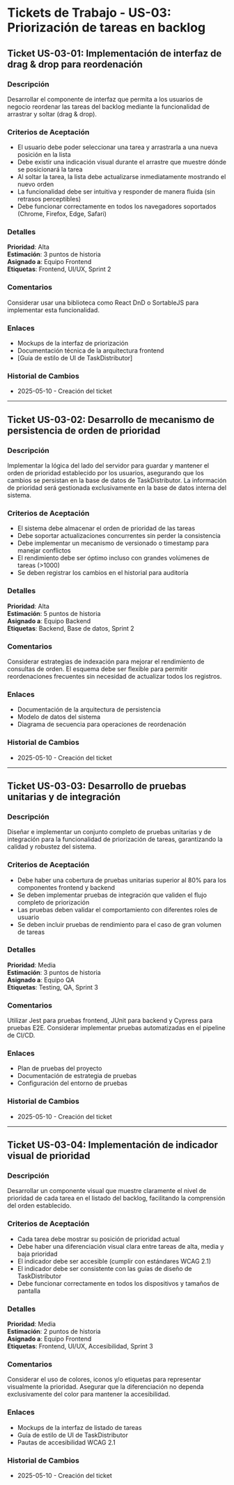 # Tickets de Trabajo - US-03: Priorización de tareas en backlog

## Ticket US-03-01: Implementación de interfaz de drag & drop para reordenación

### Descripción
Desarrollar el componente de interfaz que permita a los usuarios de negocio reordenar las tareas del backlog mediante la funcionalidad de arrastrar y soltar (drag & drop).

### Criterios de Aceptación
- El usuario debe poder seleccionar una tarea y arrastrarla a una nueva posición en la lista
- Debe existir una indicación visual durante el arrastre que muestre dónde se posicionará la tarea
- Al soltar la tarea, la lista debe actualizarse inmediatamente mostrando el nuevo orden
- La funcionalidad debe ser intuitiva y responder de manera fluida (sin retrasos perceptibles)
- Debe funcionar correctamente en todos los navegadores soportados (Chrome, Firefox, Edge, Safari)

### Detalles
**Prioridad**: Alta  
**Estimación**: 3 puntos de historia  
**Asignado a**: Equipo Frontend  
**Etiquetas**: Frontend, UI/UX, Sprint 2  

### Comentarios
Considerar usar una biblioteca como React DnD o SortableJS para implementar esta funcionalidad.

### Enlaces
- Mockups de la interfaz de priorización
- Documentación técnica de la arquitectura frontend
- [Guía de estilo de UI de TaskDistributor]

### Historial de Cambios
- 2025-05-10 - Creación del ticket

---

## Ticket US-03-02: Desarrollo de mecanismo de persistencia de orden de prioridad

### Descripción
Implementar la lógica del lado del servidor para guardar y mantener el orden de prioridad establecido por los usuarios, asegurando que los cambios se persistan en la base de datos de TaskDistributor. La información de prioridad será gestionada exclusivamente en la base de datos interna del sistema.

### Criterios de Aceptación
- El sistema debe almacenar el orden de prioridad de las tareas
- Debe soportar actualizaciones concurrentes sin perder la consistencia
- Debe implementar un mecanismo de versionado o timestamp para manejar conflictos
- El rendimiento debe ser óptimo incluso con grandes volúmenes de tareas (>1000)
- Se deben registrar los cambios en el historial para auditoría

### Detalles
**Prioridad**: Alta  
**Estimación**: 5 puntos de historia  
**Asignado a**: Equipo Backend  
**Etiquetas**: Backend, Base de datos, Sprint 2  

### Comentarios
Considerar estrategias de indexación para mejorar el rendimiento de consultas de orden. El esquema debe ser flexible para permitir reordenaciones frecuentes sin necesidad de actualizar todos los registros.

### Enlaces
- Documentación de la arquitectura de persistencia
- Modelo de datos del sistema
- Diagrama de secuencia para operaciones de reordenación

### Historial de Cambios
- 2025-05-10 - Creación del ticket

---

## Ticket US-03-03: Desarrollo de pruebas unitarias y de integración

### Descripción
Diseñar e implementar un conjunto completo de pruebas unitarias y de integración para la funcionalidad de priorización de tareas, garantizando la calidad y robustez del sistema.

### Criterios de Aceptación
- Debe haber una cobertura de pruebas unitarias superior al 80% para los componentes frontend y backend
- Se deben implementar pruebas de integración que validen el flujo completo de priorización
- Las pruebas deben validar el comportamiento con diferentes roles de usuario
- Se deben incluir pruebas de rendimiento para el caso de gran volumen de tareas

### Detalles
**Prioridad**: Media  
**Estimación**: 3 puntos de historia  
**Asignado a**: Equipo QA  
**Etiquetas**: Testing, QA, Sprint 3  

### Comentarios
Utilizar Jest para pruebas frontend, JUnit para backend y Cypress para pruebas E2E. Considerar implementar pruebas automatizadas en el pipeline de CI/CD.

### Enlaces
- Plan de pruebas del proyecto
- Documentación de estrategia de pruebas
- Configuración del entorno de pruebas

### Historial de Cambios
- 2025-05-10 - Creación del ticket

---

## Ticket US-03-04: Implementación de indicador visual de prioridad

### Descripción
Desarrollar un componente visual que muestre claramente el nivel de prioridad de cada tarea en el listado del backlog, facilitando la comprensión del orden establecido.

### Criterios de Aceptación
- Cada tarea debe mostrar su posición de prioridad actual
- Debe haber una diferenciación visual clara entre tareas de alta, media y baja prioridad
- El indicador debe ser accesible (cumplir con estándares WCAG 2.1)
- El indicador debe ser consistente con las guías de diseño de TaskDistributor
- Debe funcionar correctamente en todos los dispositivos y tamaños de pantalla

### Detalles
**Prioridad**: Media  
**Estimación**: 2 puntos de historia  
**Asignado a**: Equipo Frontend  
**Etiquetas**: Frontend, UI/UX, Accesibilidad, Sprint 3  

### Comentarios
Considerar el uso de colores, iconos y/o etiquetas para representar visualmente la prioridad. Asegurar que la diferenciación no dependa exclusivamente del color para mantener la accesibilidad.

### Enlaces
- Mockups de la interfaz de listado de tareas
- Guía de estilo de UI de TaskDistributor
- Pautas de accesibilidad WCAG 2.1

### Historial de Cambios
- 2025-05-10 - Creación del ticket 